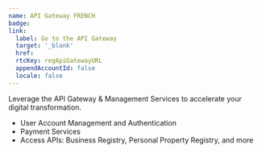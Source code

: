 ```yaml
---
name: API Gateway FRENCH
badge:
link: 
  label: Go to the API Gateway
  target: '_blank'
  href: 
  rtcKey: regApiGatewayURL
  appendAccountId: false
  locale: false
---
```


Leverage the API Gateway & Management Services to accelerate your digital transformation.

- User Account Management and Authentication
- Payment Services
- Access APIs: Business Registry, Personal Property Registry, and more